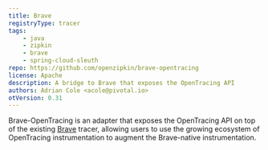 ```yaml
---
title: Brave
registryType: tracer
tags:
    - java
    - zipkin
    - brave
    - spring-cloud-sleuth
repo: https://github.com/openzipkin/brave-opentracing
license: Apache
description: A bridge to Brave that exposes the OpenTracing API
authors: Adrian Cole <acole@pivotal.io>
otVersion: 0.31
---
```


Brave-OpenTracing is an adapter that exposes the OpenTracing API on top of the existing [Brave](https://github.com/openzipkin/brave)
tracer, allowing users to use the growing ecosystem of OpenTracing instrumentation to augment the Brave-native
instrumentation.
